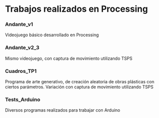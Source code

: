 # Trabajos realizados en Processing

### Andante_v1
Videojuego básico desarrollado en Processing

### Andante_v2_3
Mismo videojuego, con captura de movimiento utilizando TSPS

### Cuadros_TP1
Programa de arte generativo, de creación aleatoria de obras plásticas con ciertos parámetros.
Variación con captura de movimiento utilizando TSPS

### Tests_Arduino
Diversos programas realizados para trabajar con Arduino